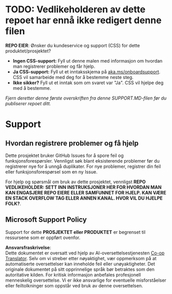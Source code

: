 <!--
CO_OP_TRANSLATOR_METADATA:
{
  "original_hash": "b7244261ee19497082edf33bcce64717",
  "translation_date": "2025-05-17T05:49:15+00:00",
  "source_file": "SUPPORT.md",
  "language_code": "no"
}
-->
# TODO: Vedlikeholderen av dette repoet har ennå ikke redigert denne filen

**REPO EIER**: Ønsker du kundeservice og support (CSS) for dette produktet/prosjektet?

- **Ingen CSS-support:** Fyll ut denne malen med informasjon om hvordan man registrerer problemer og får hjelp.
- **Ja CSS-support:** Fyll ut et inntaksskjema på [aka.ms/onboardsupport](https://aka.ms/onboardsupport). CSS vil samarbeide med deg for å bestemme neste steg.
- **Ikke sikker?** Fyll ut et inntak som om svaret var "Ja". CSS vil hjelpe deg med å bestemme.

*Fjern deretter denne første overskriften fra denne SUPPORT.MD-filen før du publiserer repoet ditt.*

# Support

## Hvordan registrere problemer og få hjelp  

Dette prosjektet bruker GitHub Issues for å spore feil og funksjonsforespørsler. Vennligst søk blant eksisterende problemer før du registrerer nye for å unngå duplikater. For nye problemer, registrer din feil eller funksjonsforespørsel som en ny Issue.

For hjelp og spørsmål om bruk av dette prosjektet, vennligst **REPO VEDLIKEHOLDER: SETT INN INSTRUKSJONER HER FOR HVORDAN MAN KAN ENGASJERE REPO EIERE ELLER SAMFUNNET FOR HJELP. KAN VÆRE EN STACK OVERFLOW TAG ELLER ANNEN KANAL. HVOR VIL DU HJELPE FOLK?**.

## Microsoft Support Policy  

Support for dette **PROSJEKTET eller PRODUKTET** er begrenset til ressursene som er oppført ovenfor.

**Ansvarsfraskrivelse**:  
Dette dokumentet er oversatt ved hjelp av AI-oversettelsestjenesten [Co-op Translator](https://github.com/Azure/co-op-translator). Selv om vi streber etter nøyaktighet, vær oppmerksom på at automatiserte oversettelser kan inneholde feil eller unøyaktigheter. Det originale dokumentet på sitt opprinnelige språk bør betraktes som den autoritative kilden. For kritisk informasjon anbefales profesjonell menneskelig oversettelse. Vi er ikke ansvarlige for eventuelle misforståelser eller feiltolkninger som oppstår ved bruk av denne oversettelsen.